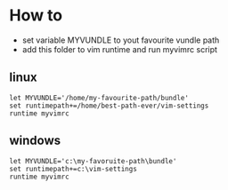 # How to

- set variable MYVUNDLE to yout favourite vundle path
- add this folder to vim runtime and run myvimrc script

## linux 

    let MYVUNDLE='/home/my-favourite-path/bundle'
    set runtimepath+=/home/best-path-ever/vim-settings
    runtime myvimrc


## windows

    let MYVUNDLE='c:\my-favoruite-path\bundle'
    set runtimepath+=c:\vim-settings
    runtime myvimrc 

